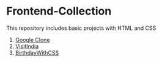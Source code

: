 # Frontend-Collection
This repository includes basic projects with HTML and CSS
1. [Google Clone](https://frabjous-conkies-4b0f52.netlify.app)
2. [VisitIndia](https://reliable-pegasus-bdfbfc.netlify.app)
3. [BirthdayWithCSS](https://velvety-donut-0c3edf.netlify.app)
